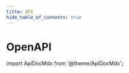 ```yaml
---
title: API 
hide_table_of_contents: true
---
```


# OpenAPI

import ApiDocMdx from '@theme/ApiDocMdx';

<ApiDocMdx id="petstore" />